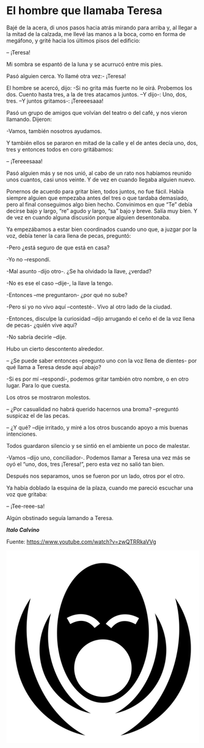 # El hombre que llamaba Teresa

Bajé de la acera, di unos pasos hacia atrás mirando para arriba y, al llegar a la mitad de la calzada, me llevé las manos a la boca, como en forma de megáfono, y grité hacia los últimos pisos del edificio:

– ¡Teresa!

Mi sombra se espantó de la luna y se acurrucó entre mis pies.

Pasó alguien cerca. Yo llamé otra vez:- ¡Teresa!

El hombre se acercó, dijo: -Si no grita más fuerte no le oirá. Probemos los dos. Cuento hasta tres, a la de tres atacamos juntos. –Y dijo-: Uno, dos, tres. –Y juntos gritamos-: ¡Tereeesaaa!

Pasó un grupo de amigos que volvían del teatro o del café, y nos vieron llamando. Dijeron:

-Vamos, también nosotros ayudamos.

Y también ellos se pararon en mitad de la calle y el de antes decía uno, dos, tres y entonces todos en coro gritábamos:

– ¡Tereeesaaa!

Pasó alguien más y se nos unió, al cabo de un rato nos habíamos reunido unos cuantos, casi unos veinte. Y de vez en cuando llegaba alguien nuevo.

Ponernos de acuerdo para gritar bien, todos juntos, no fue fácil. Había siempre alguien que empezaba antes del tres o que tardaba demasiado, pero al final conseguimos algo bien hecho. Convinimos en que “Te” debía decirse bajo y largo, “re” agudo y largo, “sa” bajo y breve. Salía muy bien. Y de vez en cuando alguna discusión porque alguien desentonaba.

Ya empezábamos a estar bien coordinados cuando uno que, a juzgar por la voz, debía tener la cara llena de pecas, preguntó:

-Pero ¿está seguro de que está en casa?

-Yo no –respondí.

-Mal asunto -dijo otro-. ¿Se ha olvidado la llave, ¿verdad?

-No es ese el caso –dije-, la llave la tengo.

-Entonces –me preguntaron- ¿por qué no sube?

-Pero si yo no vivo aquí –contesté-. Vivo al otro lado de la ciudad.

-Entonces, disculpe la curiosidad –dijo arrugando el ceño el de la voz llena de pecas- ¿quién vive aquí?

-No sabría decirle –dije.

Hubo un cierto descontento alrededor.

– ¿Se puede saber entonces –pregunto uno con la voz llena de dientes- por qué llama a Teresa desde aquí abajo?

-Si es por mí –respondí-, podemos gritar también otro nombre, o en otro lugar. Para lo que cuesta.

Los otros se mostraron molestos.

– ¿Por casualidad no habrá querido hacernos una broma? –preguntó suspicaz el de las pecas.

– ¿Y qué? –dije irritado, y miré a los otros buscando apoyo a mis buenas intenciones.

Todos guardaron silencio y se sintió en el ambiente un poco de malestar.

-Vamos –dijo uno, conciliador-. Podemos llamar a Teresa una vez más  se oyó el “uno, dos, tres ¡Teresa!”, pero esta vez no salió tan bien.

Después nos separamos, unos se fueron por un lado, otros por el otro.

Ya había doblado la esquina de la plaza, cuando me pareció escuchar una voz que gritaba:

– ¡Tee-reee-sa!

Algún obstinado seguía lamando a Teresa.

**_Italo Calvino_**

Fuente: https://www.youtube.com/watch?v=zwQTRRkaVVg

![El hombre que gritaba Teresa](../_files/shouting-svgrepo-com.svg)

